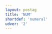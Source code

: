 ```yaml
---
layout: postag
title: 'NUM'
shortdef: 'numeral'
udver: '2'
---
```

<!-- Interlanguage links updated Po 6. listopadu 2023, 21:41:26 CET -->
